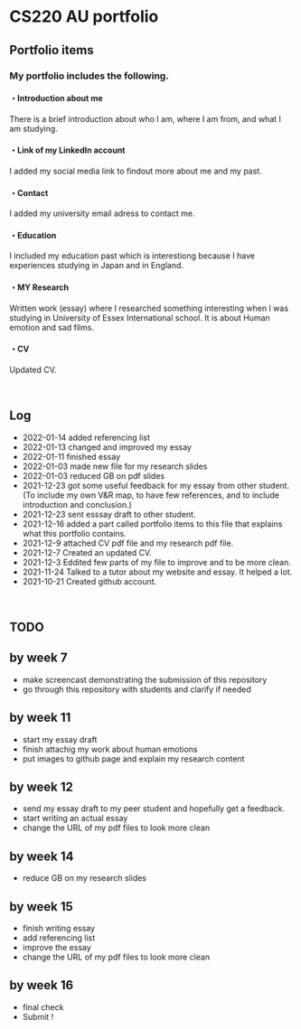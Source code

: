 # CS220 AU portfolio

## Portfolio items
### My portfolio includes the following.

#### ・Introduction about me 
There is a brief introduction about who I am, where I am from, and what I am studying.
#### ・Link of my LinkedIn account
I added my social media link to findout more about me and my past.
#### ・Contact
I added my university email adress to contact me.
#### ・Education
I included my education past which is interestiong because I have experiences studying in Japan and in England.
#### ・MY Research
Written work (essay) where I researched something interesting when I was studying in University of Essex International school. It is about Human emotion and sad films.
#### ・CV
Updated CV.


<br>

## Log
- 2022-01-14 added referencing list 
- 2022-01-13 changed and improved my essay 
- 2022-01-11 finished essay 
- 2022-01-03 made new file for my research slides
- 2022-01-03 reduced GB on pdf slides
- 2021-12-23 got some useful feedback for my essay from other student. (To include my own V&R map, to have few references, and to include introduction and conclusion.)
- 2021-12-23 sent esssay draft to other student.
- 2021-12-16 added a part called portfolio items to this file that explains what this portfolio contains.
- 2021-12-9 attached CV pdf file and my research pdf file.
- 2021-12-7 Created an updated CV.
- 2021-12-3 Eddited few parts of my file to improve and to be more clean.
- 2021-11-24 Talked to a tutor about my website and essay. It helped a lot.
- 2021-10-21 Created github account. 


<br>

## TODO

## by week 7
- make screencast demonstrating the submission of this repository
- go through this repository with students and clarify if needed
## by week 11
- start my essay draft
- finish attachig my work about human emotions
- put images to github page and explain my research content
## by week 12
- send my essay draft to my peer student and hopefully get a feedback.
- start writing an actual essay
- change the URL of my pdf files to look more clean 
## by week 14
- reduce GB on my research slides
## by week 15
- finish writing essay
- add referencing list
- improve the essay
- change the URL of my pdf files to look more clean
## by week 16
- final check
- Submit !
<br>


